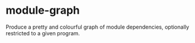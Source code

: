 module-graph
============

Produce a pretty and colourful graph of module dependencies,
optionally restricted to a given program.
